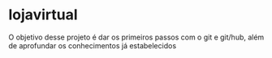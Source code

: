 # lojavirtual
O objetivo desse projeto é dar os primeiros passos com o git e git/hub, além de aprofundar os conhecimentos já estabelecidos
